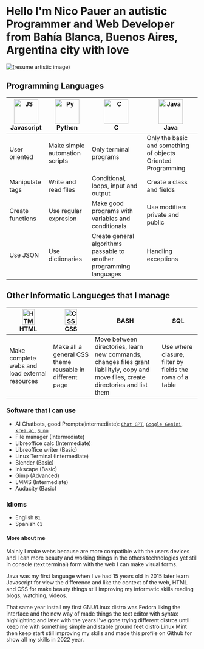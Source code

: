 # Hello I'm Nico Pauer an autistic Programmer and Web Developer from Bahía Blanca, Buenos Aires, Argentina city with love
<img src = "" alt = "(resume artistic image)" />

## Programming Languages

|<img width = "64" height = "64" src = "https://github.com/abranhe/programming-languages-logos/blob/master/src/javascript/javascript.svg" alt = "JS" />Javascript|<img width = "64" height = "64" src = "https://github.com/abranhe/programming-languages-logos/blob/master/src/python/python.svg" alt = "Py" /><br />Python|<img width = "64" height = "64" src = "https://github.com/abranhe/programming-languages-logos/blob/master/src/c/c.svg" alt = "C" /><br />C|<img width = "64" height = "64" src = "https://github.com/abranhe/programming-languages-logos/blob/master/src/java/java.svg" alt = "Java" /><br />Java|
|----------|------|-|----|
|User oriented|Make simple automation scripts|Only terminal programs|Only the basic and something of objects Oriented Programming|
|Manipulate tags|Write and read files|Conditional, loops, input and output|Create a class and fields|
|Create functions|Use regular expresion|Make good programs with variables and conditionals|Use modifiers private and public|
|Use JSON|Use dictionaries|Create general algorithms passable to another programming languages|Handling exceptions|
## Other Informatic Langueges that I manage
|<img width = "32" height = "42" src = "https://github.com/abranhe/programming-languages-logos/blob/master/src/html/html.svg" alt = "HTML" /><br />HTML|<img width = "32" height = "42" src = "https://github.com/abranhe/programming-languages-logos/blob/master/src/css/css.svg" alt = "CSS" /><br />CSS|BASH|SQL|
|----|---|----|---|
|Make complete webs and load external resources|Make all a general CSS theme reusable in different page|Move between directories, learn new commands, changes files grant liabilityly, copy and move files, create directories and list them|Use where clasure, filter by fields the rows of a table|
### Software that I can use
- AI Chatbots, good Prompts(intermediate): [`Chat GPT`](https://chat.openai.com/), [`Google Gemini`](https://gemini.google.com/), [`krea.ai`](https://www.krea.ai/apps/image/realtime), [`Suno`](https://www.suno.com/)
- File manager (Intermediate)
- Libreoffice calc (Intermediate)
- Libreoffice writer (Basic)
- Linux Terminal (Intermediate)
- Blender (Basic)
- Inkscape (Basic)
- Gimp (Advanced)
- LMMS (Intermediate)
- Audacity (Basic)
### Idioms
- English `B1`
- Spanish `C1`
#### More about me
<div>
  <p>Mainly I make webs because are more compatible with the users devices and I can more  beauty and working things in the others technologies yet still in console (text terminal) form with the web I can make visual forms.</p>
  <p>Java was my first language when I've had 15 years old in 2015 later learn Javascript for view the difference and like the context of the web, HTML and CSS for make beauty things still improving my informatic skills reading blogs, watching, videos.</p>

  <p>That same year install my first GNU/Linux distro was Fedora liking the interface and the new way of made things the text editor with syntax highlighting and later with the years I've gone trying different distros until keep me with something simple and stable ground feet distro Linux Mint then keep start still improving my skills and made this profile on Github for show all my skills in 2022 year.</p>
</div>
